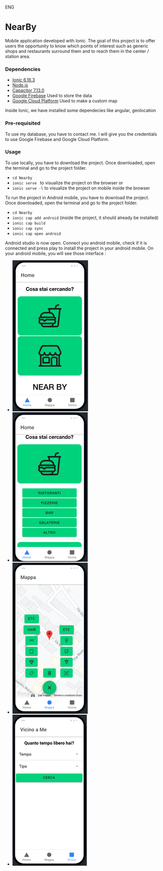 ENG
# NearBy
Mobile application developed with Ionic. 
The goal of this project is to offer users the opportunity to know which points of interest such as generic shops and restaurants surround them and to reach them in the center / station area.

### Dependencies
 * [Ionic 6.16.3](https://www.npmjs.com/package/@ionic/cli/v/6.16.3)
 * [Node.js](https://nodejs.org/en/)
 * [Capacitor 7.13.0](https://capacitorjs.com/docs/getting-started/with-ionic)
 * [Google Firebase](https://firebase.google.com/) Used to store the data 
 * [Google Cloud Platform](https://cloud.google.com/) Used to make a custom map
 
Inside Ionic, we have installed some dependecies like angular, geolocation

### Pre-requisited

To use my database, you have to contact me. I will give you the credentials to use Google Firebase and Google Cloud Platform.

### Usage 

To use locally, you have to download the project. Once downloaded, open the terminal and go to the project folder.
 * `cd Nearby`
 * `ionic serve ` to visualize the project on the browser or
 * `ionic serve -l` to visualize the project on mobile inside the browser

To run the project in Android mobile, you have to download the project. Once downloaded, open the terminal and go to the project folder.
 * `cd Nearby`
 * `ionic cap add android` (inside the project, it should already be installed)
 * `ionic cap build`
 * `ionic cap sync`
 * `ionic cap open android`

Android studio is now open. Connect you android mobile, check if it is connected and press play to install the project in your android mobile.
On your android mobile, you will see those interface :

 * ![1](img/1.png)
 * ![2](img/2.png)
 * ![6](img/6.png)
 * ![8](img/8.png)

